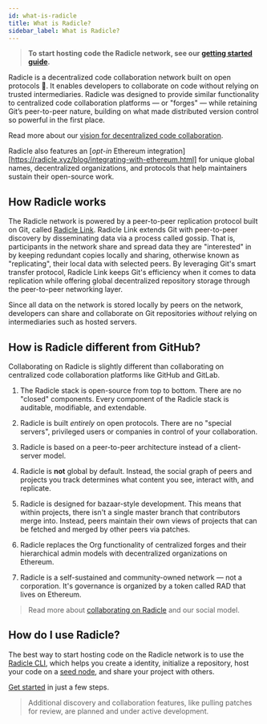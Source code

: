```yaml
---
id: what-is-radicle
title: What is Radicle?
sidebar_label: What is Radicle?
---
```


> **To start hosting code the Radicle network, see our [getting started guide](getting-started.md).**

Radicle is a decentralized code collaboration network built on open protocols 🌱. It enables developers
to collaborate on code without relying on trusted intermediaries. Radicle was designed
to provide similar functionality to centralized code collaboration platforms — or "forges" —
while retaining Git’s peer-to-peer nature, building on what made distributed
version control so powerful in the first place.

Read more about our [vision for decentralized code
collaboration](https://radicle.xyz/blog/towards-decentralized-code-collaboration.html).

Radicle also features an [*opt-in* Ethereum integration][https://radicle.xyz/blog/integrating-with-ethereum.html] for
unique global names, decentralized organizations, and protocols that help maintainers sustain their open-source work.

## How Radicle works

The Radicle network is powered by a peer-to-peer replication protocol built on Git,
called [Radicle Link](understanding-radicle/how-it-works.md). Radicle Link extends Git with peer-to-peer
discovery by disseminating data via a process called gossip. That is,
participants in the network share and spread data they are "interested" in by
keeping redundant copies locally and sharing, otherwise known as "replicating",
their local data with selected peers. By leveraging Git's smart transfer
protocol, Radicle Link keeps Git's efficiency when it comes to data replication
while offering global decentralized repository storage through the peer-to-peer
networking layer.

Since all data on the network is stored locally by peers on the network,
developers can share and collaborate on Git repositories *without* relying on
intermediaries such as hosted servers.

## How is Radicle different from GitHub?

Collaborating on Radicle is slightly different than collaborating on centralized code collaboration platforms like GitHub and GitLab. 

1. The Radicle stack is open-source from top to bottom. There are no "closed" components.
Every component of the Radicle stack is auditable, modifiable, and extendable.

2. Radicle is built *entirely* on open protocols. There are no "special servers", privileged
users or companies in control of your collaboration.

3. Radicle is based on a peer-to-peer architecture instead of a client-server model.

4. Radicle is **not** global by default. Instead, the social graph of peers and projects you 
track determines what content you see, interact with, and replicate.

5. Radicle is designed for bazaar-style development. This means that within projects, there isn't 
a single master branch that contributors merge into. Instead, peers maintain their own views of 
projects that can be fetched and merged by other peers via patches.

6. Radicle replaces the Org functionality of centralized forges and their hierarchical admin models with decentralized organizations on Ethereum.

7. Radicle is a self-sustained and community-owned network — not a corporation. It's governance is organized by a token called RAD that lives on Ethereum.

> Read more about [collaborating on Radicle](https://radicle.xyz/blog/collaborating-on-radicle.html) and our social
> model.

## How do I use Radicle?

The best way to start hosting code on the Radicle network is to use the [Radicle CLI](https://radicle.network/), which
helps you create a identity, initialize a repository, host your code on a [seed
node](understanding-radicle/glossary/#seed), and share your project with others.

[Get started](getting-started.md) in just a few steps.

> Additional discovery and collaboration features, like pulling patches for review, are planned and under active
> development.
